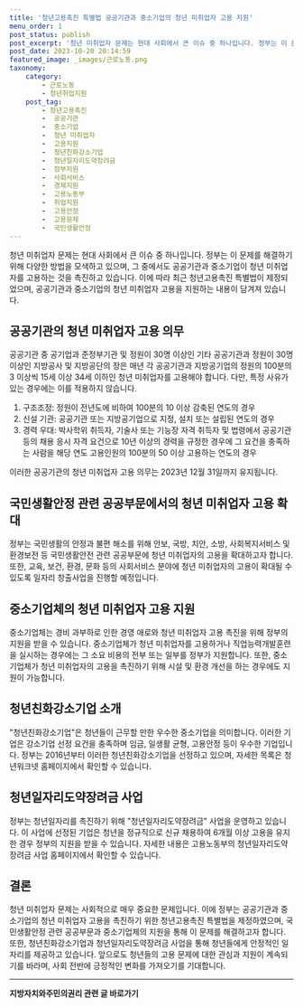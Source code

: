 ```yaml
---
title: '청년고용촉진 특별법 공공기관과 중소기업의 청년 미취업자 고용 지원'
menu_order: 1
post_status: publish
post_excerpt: '청년 미취업자 문제는 현대 사회에서 큰 이슈 중 하나입니다. 정부는 이 문제를 해결하기 위해 다양한 방법을 모색하고 있으며, 그 중에서도 공공기관과 중소기업이 청년 미취업자를 고용하는 것을 촉진하고 있습니다. 이에 따라 최근 청년고용촉진 특별법이 제정되었으며, 공공기관과 중소기업의 청년 미취업자 고용을 지원하는 내용이 담겨져 있습니다.'
post_date: 2023-10-20 20:14:59
featured_image: _images/근로노동.png
taxonomy:
    category:
        - 근로노동
        - 청년취업지원
    post_tag:
        - 청년고용촉진
        -  공공기관
        -  중소기업
        -  청년 미취업자
        -  고용지원
        -  청년친화강소기업
        -  청년일자리도약장려금
        -  정부지원
        -  사회서비스
        -  경제지원
        -  고용노동부
        -  취업지원
        -  고용안정
        -  고용문제
        -  국민생활안정
---
```




청년 미취업자 문제는 현대 사회에서 큰 이슈 중 하나입니다. 정부는 이 문제를 해결하기 위해 다양한 방법을 모색하고 있으며, 그 중에서도 공공기관과 중소기업이 청년 미취업자를 고용하는 것을 촉진하고 있습니다. 이에 따라 최근 청년고용촉진 특별법이 제정되었으며, 공공기관과 중소기업의 청년 미취업자 고용을 지원하는 내용이 담겨져 있습니다.

## 공공기관의 청년 미취업자 고용 의무

공공기관 중 공기업과 준정부기관 및 정원이 30명 이상인 기타 공공기관과 정원이 30명 이상인 지방공사 및 지방공단의 장은 매년 각 공공기관과 지방공기업의 정원의 100분의 3 이상씩 15세 이상 34세 이하인 청년 미취업자를 고용해야 합니다. 다만, 특정 사유가 있는 경우에는 이를 적용하지 않습니다.

1. 구조조정: 정원이 전년도에 비하여 100분의 10 이상 감축된 연도의 경우
2. 신설 기관: 공공기관 또는 지방공기업으로 지정, 설치 또는 설립된 연도의 경우
3. 경력 우대: 박사학위 취득자, 기술사 또는 기능장 자격 취득자 및 법령에서 공공기관 등의 채용 응시 자격 요건으로 10년 이상의 경력을 규정한 경우에 그 요건을 충족하는 사람을 해당 연도 고용인원의 100분의 50 이상 고용하는 연도의 경우

이러한 공공기관의 청년 미취업자 고용 의무는 2023년 12월 31일까지 유지됩니다.

## 국민생활안정 관련 공공부문에서의 청년 미취업자 고용 확대

정부는 국민생활의 안정과 불편 해소를 위해 안보, 국방, 치안, 소방, 사회복지서비스 및 환경보전 등 국민생활안전 관련 공공부문에 청년 미취업자의 고용을 확대하고자 합니다. 또한, 교육, 보건, 환경, 문화 등의 사회서비스 분야에 청년 미취업자의 고용이 확대될 수 있도록 일자리 창출사업을 진행할 예정입니다.

## 중소기업체의 청년 미취업자 고용 지원

중소기업체는 경비 과부하로 인한 경영 애로와 청년 미취업자 고용 촉진을 위해 정부의 지원을 받을 수 있습니다. 중소기업체가 청년 미취업자를 고용하거나 직업능력개발훈련을 실시하는 경우에는 그 소요 비용의 전부 또는 일부를 정부가 지원합니다. 또한, 중소기업체가 청년 미취업자의 고용을 촉진하기 위해 시설 및 환경 개선을 하는 경우에도 지원이 가능합니다.

## 청년친화강소기업 소개

"청년친화강소기업"은 청년들이 근무할 만한 우수한 중소기업을 의미합니다. 이러한 기업은 강소기업 선정 요건을 충족하며 임금, 일생활 균형, 고용안정 등이 우수한 기업입니다. 정부는 2016년부터 이러한 청년친화강소기업을 선정하고 있으며, 자세한 목록은 청년워크넷 홈페이지에서 확인할 수 있습니다.

## 청년일자리도약장려금 사업

정부는 청년일자리를 촉진하기 위해 "청년일자리도약장려금" 사업을 운영하고 있습니다. 이 사업에 선정된 기업은 청년을 정규직으로 신규 채용하여 6개월 이상 고용을 유지한 경우 정부의 지원을 받을 수 있습니다. 자세한 내용은 고용노동부의 청년일자리도약장려금 사업 홈페이지에서 확인할 수 있습니다.

## 결론

청년 미취업자 문제는 사회적으로 매우 중요한 문제입니다. 이에 정부는 공공기관과 중소기업의 청년 미취업자 고용을 촉진하기 위한 청년고용촉진 특별법을 제정하였으며, 국민생활안정 관련 공공부문과 중소기업체의 지원을 통해 이 문제를 해결하고자 합니다. 또한, 청년친화강소기업과 청년일자리도약장려금 사업을 통해 청년들에게 안정적인 일자리를 제공하고 있습니다. 앞으로도 청년들의 고용 문제에 대한 관심과 지원이 계속되기를 바라며, 사회 전반에 긍정적인 변화를 가져오기를 기대합니다.
<!-- wp:separator -->
<hr class="wp-block-separator has-alpha-channel-opacity"/>
<!-- /wp:separator -->

<!-- wp:group {"backgroundColor":"base","layout":{"type":"constrained"}} -->
<div class="wp-block-group has-base-background-color has-background"><!-- wp:paragraph {"align":"center","fontSize":"medium"} -->
<p class="has-text-align-center has-large-font-size"><strong>지방자치와주민의권리 관련 글 바로가기</strong></p>
<!-- /wp:paragraph -->


<!-- wp:latest-posts
{"categories":[{"id":7159,"count":19,"description":"","link":"https://uknowlaw.com/category/%ec%a7%80%eb%b0%a9%ec%9e%90%ec%b9%98%ec%99%80%ec%a3%bc%eb%af%bc%ec%9d%98%ea%b6%8c%eb%a6%ac/","name":"지방자치와주민의권리","slug":"지방자치와주민의권리","taxonomy":"category","parent":0,"meta":[],"_links":{"self":[{"href":"https://uknowlaw.com/wp-json/wp/v2/categories/7159"}],"collection":[{"href":"https://uknowlaw.com/wp-json/wp/v2/categories"}],"about":[{"href":"https://uknowlaw.com/wp-json/wp/v2/taxonomies/category"}],"wp:post_type":[{"href":"https://uknowlaw.com/wp-json/wp/v2/posts?categories=7159"}],"curies":[{"name":"wp","href":"https://api.w.org/{rel}","templated":true}]}}],"postsToShow":100,"excerptLength":28,"postLayout":"grid","columns":2,"featuredImageAlign":"left","featuredImageSizeSlug":"large","fontSize":18px} /--></div>
<!-- /wp:group -->